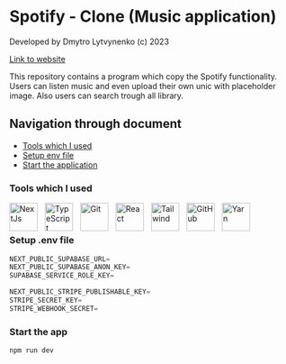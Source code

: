 # Spotify - Clone (Music application)
Developed by Dmytro Lytvynenko (с) 2023

[Link to website](https://sporify.vercel.app/)

This repository contains a program which copy the Spotify functionality. Users can listen music and even upload their own unic with placeholder image. Also users can search trough all library.
## Navigation through document
* [Tools which I used](#Tools-which-I-used)
* [Setup env file](#setup-env-file)
* [Start the application](#Start-the-app)

### Tools which I used

<img align="left" alt="NextJs" width="50px" style="padding-right:10px;" src="https://cdn.jsdelivr.net/gh/devicons/devicon/icons/nextjs/nextjs-original-wordmark.svg" />
<img align="left" alt="TypeScript" width="50px" style="padding-right:10px;" src="https://cdn.jsdelivr.net/gh/devicons/devicon/icons/typescript/typescript-plain.svg" />
<img align="left" alt="Git" width="50px" style="padding-right:10px;" src="https://cdn.jsdelivr.net/gh/devicons/devicon/icons/git/git-original.svg" />
<img align="left" alt="React" width="50px" style="padding-right:10px;" src="https://cdn.jsdelivr.net/gh/devicons/devicon/icons/react/react-original.svg" />
<img align="left" alt="Tailwind" width="50px" style="padding-right:10px;" src="https://cdn.jsdelivr.net/gh/devicons/devicon/icons/tailwindcss/tailwindcss-plain.svg" />
<img align="left" alt="GitHub" width="50px" style="padding-right:10px;" src="https://cdn.jsdelivr.net/gh/devicons/devicon/icons/github/github-original.svg" />
<img align="left" alt="Yarn" width="50px" style="padding-right:10px;" src="https://cdn.jsdelivr.net/gh/devicons/devicon/icons/yarn/yarn-original.svg" />
<br />

#

### Setup .env file


```js
NEXT_PUBLIC_SUPABASE_URL=
NEXT_PUBLIC_SUPABASE_ANON_KEY=
SUPABASE_SERVICE_ROLE_KEY=

NEXT_PUBLIC_STRIPE_PUBLISHABLE_KEY=
STRIPE_SECRET_KEY=
STRIPE_WEBHOOK_SECRET=
```
### Start the app

```shell
npm run dev
```
